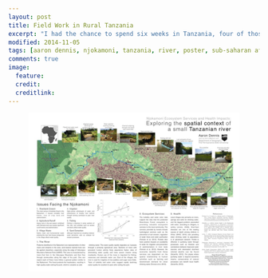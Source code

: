 ```yaml
---
layout: post
title: Field Work in Rural Tanzania
excerpt: "I had the chance to spend six weeks in Tanzania, four of those in the villages of Man'gula A and Man'gula B in the Kilombero Valley adjacent to Udzungwa Mountains National Park."
modified: 2014-11-05
tags: [aaron dennis, njokamoni, tanzania, river, poster, sub-saharan africa]
comments: true
image:
  feature: 
  credit: 
  creditlink: 
---
```


<figure>
	<a href="/images/njokamoni/njokamoni.jpg"><img src="/images/njokamoni/njokamoni.jpg"></a>
</figure>